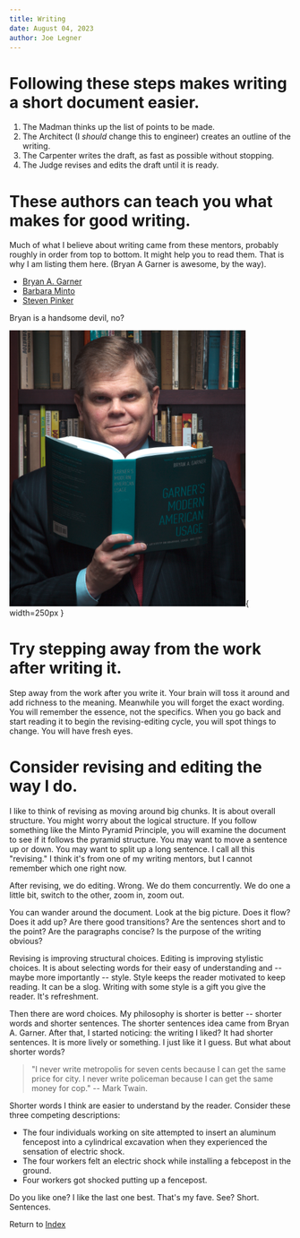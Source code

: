 ```yaml
---
title: Writing
date: August 04, 2023
author: Joe Legner
---
```


# Following these steps makes writing a short document easier.

1. The Madman thinks up the list of points to be made.
2. The Architect (I *should* change this to engineer) creates an outline of the writing.
3. The Carpenter writes the draft, as fast as possible without stopping. 
4. The Judge revises and edits the draft until it is ready.

# These authors can teach you what makes for good writing.

Much of what I believe about writing came from these mentors, probably roughly in order from top to bottom. It might help you to read them. That is why I am listing them here. (Bryan A Garner is awesome, by the way).

- [Bryan A. Garner](https://en.wikipedia.org/wiki/Bryan_A._Garner)
- [Barbara Minto](https://en.wikipedia.org/wiki/Barbara_Minto)
- [Steven Pinker](https://en.wikipedia.org/wiki/Steven_Pinker)

Bryan is a handsome devil, no?

![Bryan A. Garner](images/bryan-a-garner.png){ width=250px }

# Try stepping away from the work after writing it. 

Step away from the work after you write it. Your brain will toss it around and add richness to the meaning. Meanwhile you will forget the exact wording. You will remember the essence, not the specifics. When you go back and start reading it to begin the revising-editing cycle, you will spot things to change. You will have fresh eyes.

# Consider revising and editing the way I do.

I like to think of revising as moving around big chunks. It is about overall structure. You might worry about the logical structure. If you follow something like the Minto Pyramid Principle, you will examine the document to see if it follows the pyramid structure. You may want to move a sentence up or down. You may want to split up a long sentence. I call all this "revising." I think it's from one of my writing mentors, but I cannot remember which one right now.

After revising, we do editing. Wrong. We do them concurrently. We do one a little bit, switch to the other, zoom in, zoom out. 

You can wander around the document. Look at the big picture. Does it flow? Does it add up? Are there good transitions? Are the sentences short and to the point? Are the paragraphs concise? Is the purpose of the writing obvious? 

Revising is improving structural choices. Editing is improving stylistic choices. It is about selecting words for their easy of understanding and -- maybe more importantly -- style. Style keeps the reader motivated to keep reading. It can be a slog. Writing with some style is a gift you give the reader. It's refreshment. 

Then there are word choices. My philosophy is shorter is better -- shorter words and shorter sentences. The shorter sentences idea came from Bryan A. Garner. After that, I started noticing: the writing I liked? It had shorter sentences. It is more lively or something. I just like it I guess. But what about shorter words?

> "I never write metropolis for seven cents because I can get the same price for city. I never write policeman because I can get the same money for cop." -- Mark Twain.

Shorter words I think are easier to understand by the reader. Consider these three competing descriptions:

- The four individuals working on site attempted to insert an aluminum fencepost into a cylindrical excavation when they experienced the sensation of electric shock.
- The four workers felt an electric shock while installing a febcepost in the ground.
- Four workers got shocked putting up a fencepost. 

Do you like one? I like the last one best. That's my fave. See? Short. Sentences.

Return to [Index](index.html)
